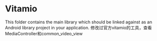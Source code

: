 Vitamio
===============

This folder contains the main library which should be linked against as an
Android library project in your application.
修改过官方vitamio的工具，查看MediaController和common_video_view

